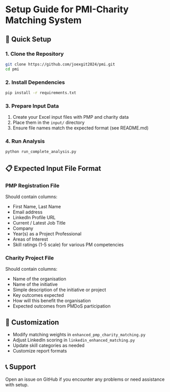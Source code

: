# Setup Guide for PMI-Charity Matching System

## 🚀 Quick Setup

### 1. Clone the Repository
```bash
git clone https://github.com/joexgit2024/pmi.git
cd pmi
```

### 2. Install Dependencies
```bash
pip install -r requirements.txt
```

### 3. Prepare Input Data
1. Create your Excel input files with PMP and charity data
2. Place them in the `input/` directory
3. Ensure file names match the expected format (see README.md)

### 4. Run Analysis
```bash
python run_complete_analysis.py
```

## 📋 Expected Input File Format

### PMP Registration File
Should contain columns:
- First Name, Last Name
- Email address
- LinkedIn Profile URL
- Current / Latest Job Title
- Company
- Year(s) as a Project Professional
- Areas of Interest
- Skill ratings (1-5 scale) for various PM competencies

### Charity Project File
Should contain columns:
- Name of the organisation
- Name of the initiative
- Simple description of the initiative or project
- Key outcomes expected
- How will this benefit the organisation
- Expected outcomes from PMDoS participation

## 🔧 Customization

- Modify matching weights in `enhanced_pmp_charity_matching.py`
- Adjust LinkedIn scoring in `linkedin_enhanced_matching.py`
- Update skill categories as needed
- Customize report formats

## 📞 Support

Open an issue on GitHub if you encounter any problems or need assistance with setup.